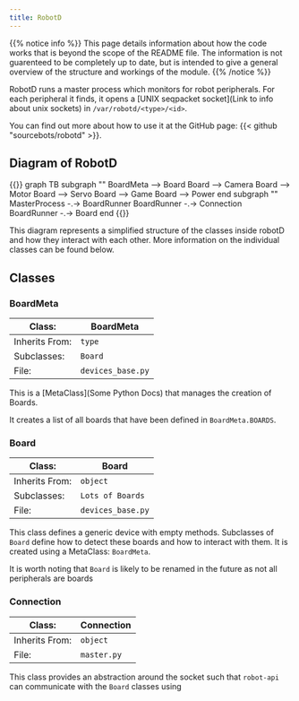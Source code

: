 ```yaml
---
title: RobotD
---
```


{{% notice info %}}
This page details information about how the code works that is beyond the scope of the README file. The information is not guarenteed to be completely up to date, but is intended to give a general overview of the structure and workings of the module.
{{% /notice %}}

RobotD runs a master process which monitors for robot peripherals. For each peripheral it finds, it opens a [UNIX seqpacket socket](Link to info about unix sockets) in `/var/robotd/<type>/<id>`.

You can find out more about how to use it at the GitHub page: {{< github "sourcebots/robotd" >}}.

## Diagram of RobotD

{{<mermaid>}}
graph TB
subgraph ""
BoardMeta --> Board
Board --> Camera
Board --> Motor
Board --> Servo
Board --> Game
Board --> Power
end
subgraph ""
MasterProcess -.-> BoardRunner
BoardRunner -.-> Connection
BoardRunner -.-> Board
end
{{</mermaid>}}

This diagram represents a simplified structure of the classes inside robotD and how they interact with each other. More information on the individual classes can be found below.

## Classes

### BoardMeta

| Class:         | BoardMeta         |
| -------------- | ----------------- |
| Inherits From: | `type`            |
| Subclasses:    | `Board`           |
| File:          | `devices_base.py` |

This is a [MetaClass](Some Python Docs) that manages the creation of Boards.

It creates a list of all boards that have been defined in `BoardMeta.BOARDS`.

### Board

| Class:         | Board             |
| -------------- | ----------------- |
| Inherits From: | `object`          |
| Subclasses:    | `Lots of Boards`  |
| File:          | `devices_base.py` |

This class defines a generic device with empty methods. Subclasses of `Board` define how to detect these boards and how to interact with them. It is created using a MetaClass: `BoardMeta`.

It is worth noting that `Board` is likely to be renamed in the future as not all peripherals are boards

### Connection

| Class:         | Connection  |
| -------------- | ----------- |
| Inherits From: | `object`    |
| File:          | `master.py` |

This class provides an abstraction around the socket  such that `robot-api` can communicate with the `Board` classes using 